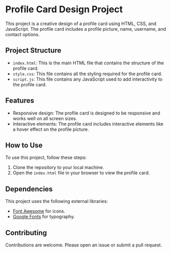 # Profile Card Design Project

This project is a creative design of a profile card using HTML, CSS, and JavaScript. The profile card includes a profile picture, name, username, and contact options.

## Project Structure

- `index.html`: This is the main HTML file that contains the structure of the profile card.
- `style.css`: This file contains all the styling required for the profile card.
- `script.js`: This file contains any JavaScript used to add interactivity to the profile card.

## Features

- Responsive design: The profile card is designed to be responsive and works well on all screen sizes.
- Interactive elements: The profile card includes interactive elements like a hover effect on the profile picture.

## How to Use

To use this project, follow these steps:

1. Clone the repository to your local machine.
2. Open the `index.html` file in your browser to view the profile card.

## Dependencies

This project uses the following external libraries:

- [Font Awesome](https://kit.fontawesome.com/a81368914c.js) for icons.
- [Google Fonts](https://fonts.googleapis.com/css2?family=Cutive+Mono&family=Poppins:wght@100;200;300;400;500;600;700&display=swap) for typography.

## Contributing

Contributions are welcome. Please open an issue or submit a pull request.